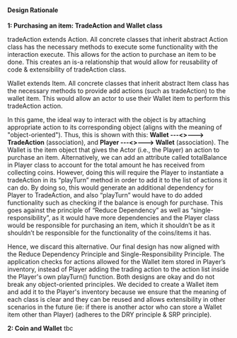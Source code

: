 #### Design Rationale

**1: Purchasing an item: TradeAction and Wallet class**

tradeAction extends Action. All concrete classes that inherit abstract Action class has the necessary methods to execute some functionality with the interaction execute. This allows for the action to purchase an item to be done. This creates an is-a relationship that would allow for reusability of code & extensibility of tradeAction class.


Wallet extends Item. All concrete classes that inherit abstract Item class has the necessary methods to provide add actions (such as tradeAction) to the wallet item. This would allow an actor to use their Wallet item to perform this tradeAction action.


In this game, the ideal way to interact with the object is by attaching appropriate action to its corresponding object (aligns with the meaning of "object-oriented").
Thus, this is shown with this: **Wallet ---<<create >>---> TradeAction** (association), and **Player ---<<stores>>---> Wallet** (association). The Wallet is the item object that gives the Actor (i.e., the Player) an action to purchase an item. 
Alternatively, we can add an attribute called totalBalance in Player class to account for the total amount he has received from collecting coins. However, doing this will require the Player to instantiate a tradeAction in its “playTurn” method in order to add it to the list of actions it can do. By doing so, this would generate an additional dependency for Player to TradeAction, and also “playTurn”  would have to do added functionality such as checking if the balance is enough for purchase. This goes against the principle of “Reduce Dependency” as well as “single-responsibility”, as it would have more dependencies and the Player class would be responsible for purchasing an item, which it shouldn’t be as it shouldn’t be responsible for the functionality of the coins/items it has. 


Hence, we discard this alternative. Our final design has now aligned with the Reduce Dependency Principle and Single-Responsibility Principle.
The application checks for actions allowed for the Wallet item stored in Player’s inventory, instead of Player adding the trading action to the action list inside the Player's own playTurn() function. Both designs are okay and do not break any object-oriented principles. We decided to create a Wallet item and add it to the Player's inventory because we ensure that the meaning of each class is clear and they can be reused and allows extensibility in other scenarios in the future (ie: if there is another actor who can store a Wallet item other than Player) (adheres to the DRY principle & SRP principle). 

**2: Coin and Wallet**
tbc
